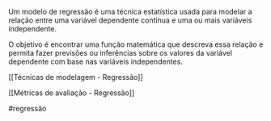 Um modelo de regressão é uma técnica estatística usada para modelar a relação entre uma variável dependente contínua e uma ou mais variáveis independente. 

O objetivo é encontrar uma função matemática que descreva essa relação e permita fazer previsões ou inferências sobre os valores da variável dependente com base nas variáveis independentes.

[[Técnicas de modelagem - Regressão]]

[[Métricas de avaliação - Regressão]]

#regressão
